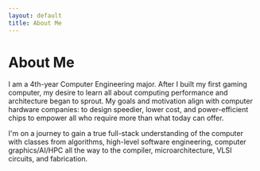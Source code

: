 ```yaml
---
layout: default
title: About Me
---
```


# About Me

I am a 4th-year Computer Engineering major. After I built my first gaming computer, my desire to learn all about computing performance and architecture began to sprout. My goals and motivation align with computer hardware companies: to design speedier, lower cost, and power-efficient chips to empower all who require more than what today can offer.

I'm on a journey to gain a true full-stack understanding of the computer with classes from algorithms, high-level software engineering, computer graphics/AI/HPC all the way to the compiler, microarchitecture, VLSI circuits, and fabrication.